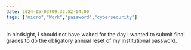 ```yaml
---
date: 2024-05-03T09:32:52-04:00
tags: ["micro","Work","password","cybersecurity"]
---
```

In hindsight, I should not have waited for the day I wanted to submit final grades to do the obligatory annual reset of my institutional password.